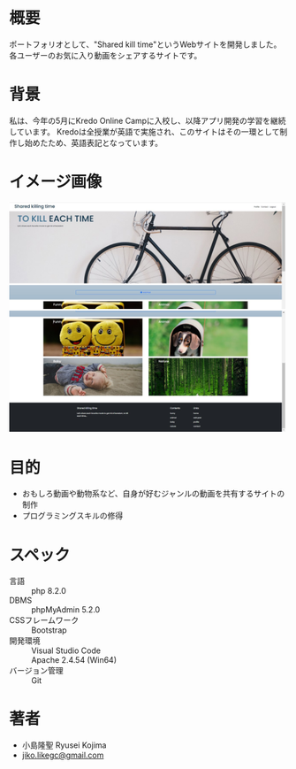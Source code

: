 # 概要

ポートフォリオとして、"Shared kill time"というWebサイトを開発しました。
各ユーザーのお気に入り動画をシェアするサイトです。

# 背景

私は、今年の5月にKredo Online Campに入校し、以降アプリ開発の学習を継続しています。
Kredoは全授業が英語で実施され、このサイトはその一環として制作し始めたため、英語表記となっています。
 
# イメージ画像
 
<img src="/assets/images/readme-1.jpg" width="500">
<br>
<img src="/assets/images/readme-2.jpg" width="500">
 
# 目的
 
* おもしろ動画や動物系など、自身が好むジャンルの動画を共有するサイトの制作
* プログラミングスキルの修得
 
# スペック

<dl>
  <dt>言語</dt>
  <dd>php 8.2.0</dd>
  <dt>DBMS</dt>
  <dd>phpMyAdmin 5.2.0</dd>
  <dt>CSSフレームワーク</dt>
  <dd>Bootstrap</dd>
  <dt>開発環境</dt>
  <dd>Visual Studio Code</dd>
  <dd>Apache 2.4.54 (Win64)</dd>
  <dt>バージョン管理</dt>
  <dd>Git</dd>
</dl> 

# 著者

* 小島隆聖 Ryusei Kojima
* jiko.likegc@gmail.com
